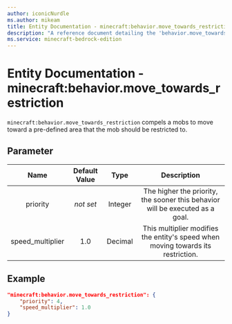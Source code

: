 ```yaml
---
author: iconicNurdle
ms.author: mikeam
title: Entity Documentation - minecraft:behavior.move_towards_restriction
description: "A reference document detailing the 'behavior.move_towards_restriction' entity goal"
ms.service: minecraft-bedrock-edition
---
```


# Entity Documentation - minecraft:behavior.move_towards_restriction

`minecraft:behavior.move_towards_restriction` compels a mobs to move toward a pre-defined area that the mob should be restricted to.

## Parameter

| Name| Default Value| Type| Description |
|:-----------:|:-----------:|:-----------:|:-----------:|
| priority|*not set*|Integer|The higher the priority, the sooner this behavior will be executed as a goal.|
| speed_multiplier| 1.0| Decimal| This multiplier modifies the entity's speed when moving towards its restriction. |

## Example

```json
"minecraft:behavior.move_towards_restriction": {
    "priority": 4,
    "speed_multiplier": 1.0
}
```
